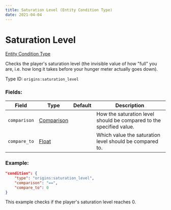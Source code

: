 ```yaml
---
title: Saturation Level (Entity Condition Type)
date: 2021-04-04
---
```


# Saturation Level

[Entity Condition Type](../entity_condition_types.md)

Checks the player's saturation level (the invisible value of how "full" you are, i.e. how long it takes before your hunger meter actually goes down).

Type ID: `origins:saturation_level`

### Fields:

Field  | Type | Default | Description
-------|------|---------|-------------
`comparison` | [Comparison](../data_types/comparison.md) | | How the saturation level should be compared to the specified value.
`compare_to` | [Float](../data_types/float.md) | | Which value the saturation level should be compared to.

### Example:
```json
"condition": {
    "type": "origins:saturation_level",
    "comparison": "==",
    "compare_to": 0
}
```
This example checks if the player's saturation level reaches 0.
